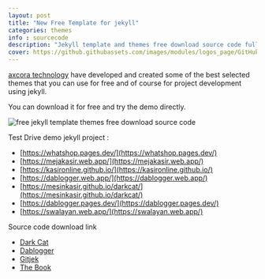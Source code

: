 ```yaml
---
layout: post
title: "New Free Template for jekyll"
categories: themes
info : sourcecode
description: "Jekyll template and themes free download source code full in here"
cover: https://github.githubassets.com/images/modules/logos_page/GitHub-Mark.png
---
```


[axcora technology](https://axcora.com/getaxcoracms) have developed and created some of the best selected themes that you can use for free and of course for project development using jekyll.

You can download it for free and try the demo directly.

![free jekyll template themes free download source code](https://github.githubassets.com/images/modules/logos_page/GitHub-Mark.png)

Test Drive demo jekyll project :
+ [https://whatshop.pages.dev/](https://whatshop.pages.dev/)
+ [https://mejakasir.web.app/](https://mejakasir.web.app/)
+ [https://kasironline.github.io/](https://kasironline.github.io/)
+ [https://dablogger.web.app/](https://dablogger.web.app/)
+ [https://mesinkasir.github.io/darkcat/](https://mesinkasir.github.io/darkcat/)
+ [https://dablogger.pages.dev/](https://dablogger.pages.dev/)
+ [https://swalayan.web.app/](https://swalayan.web.app/)


Source code download link
+ [Dark Cat](https://github.com/mesinkasir/darkcat)
+ [Dablogger ](https://github.com/mesinkasir/dablogger)
+ [Gitjek](https://github.com/mesinkasir/gitjek)
+ [The Book](https://github.com/mesinkasir/the-book)